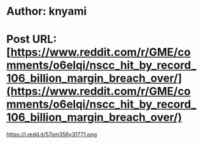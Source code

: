 # Author: knyami
# Post URL: [https://www.reddit.com/r/GME/comments/o6elqi/nscc_hit_by_record_106_billion_margin_breach_over/](https://www.reddit.com/r/GME/comments/o6elqi/nscc_hit_by_record_106_billion_margin_breach_over/)


https://i.redd.it/57sm356y31771.png